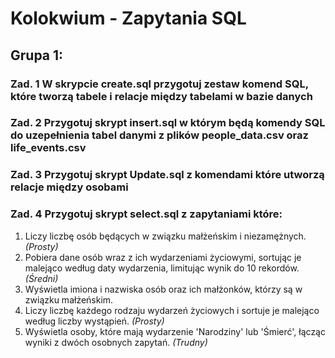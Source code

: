 # Kolokwium - Zapytania SQL

## Grupa 1:
### Zad. 1 W skrypcie create.sql przygotuj zestaw komend SQL, które tworzą tabele i relacje między tabelami w bazie danych
### Zad. 2 Przygotuj skrypt insert.sql w którym będą komendy SQL do uzepełnienia tabel danymi z plików people_data.csv oraz life_events.csv
### Zad. 3 Przygotuj skrypt Update.sql z komendami które utworzą relacje między osobami
### Zad. 4 Przygotuj skrypt select.sql z zapytaniami które:
1. Liczy liczbę osób będących w związku małżeńskim i niezamężnych. *(Prosty)*
2. Pobiera dane osób wraz z ich wydarzeniami życiowymi, sortując je malejąco według daty wydarzenia, limitując wynik do 10 rekordów. *(Średni)*
3. Wyświetla imiona i nazwiska osób oraz ich małżonków, którzy są w związku małżeńskim.
4. Liczy liczbę każdego rodzaju wydarzeń życiowych i sortuje je malejąco według liczby wystąpień. *(Prosty)*
5. Wyświetla osoby, które mają wydarzenie 'Narodziny' lub 'Śmierć', łącząc wyniki z dwóch osobnych zapytań. *(Trudny)*
